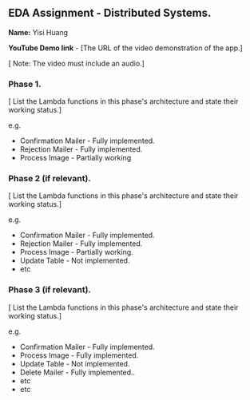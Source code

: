 ## EDA Assignment - Distributed Systems.

__Name:__ Yisi Huang

__YouTube Demo link__ - [The URL of the video demonstration of the app.]

[ Note: The video must include an audio.]


### Phase 1.

[ List the Lambda functions in this phase's architecture and state their working status.]

e.g.

+ Confirmation Mailer - Fully implemented.
+ Rejection Mailer - Fully implemented.
+ Process Image - Partially working

### Phase 2 (if relevant).

[ List the Lambda functions in this phase's architecture and state their working status.]

e.g.

+ Confirmation Mailer - Fully implemented.
+ Rejection Mailer - Fully implemented.
+ Process Image - Partially working.
+ Update Table - Not implemented.
+ etc

### Phase 3 (if relevant).

[ List the Lambda functions in this phase's architecture and state their working status.]

e.g.

+ Confirmation Mailer - Fully implemented.
+ Process Image - Fully implemented.
+ Update Table - Not implemented.
+ Delete Mailer - Fully implemented..
+ etc
+ etc

